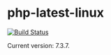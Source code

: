 # php-latest-linux

[![Build Status](https://travis-ci.org/artspb/php-latest-linux.svg?branch=master)](https://travis-ci.org/artspb/php-latest-linux)

Current version: 7.3.7.
